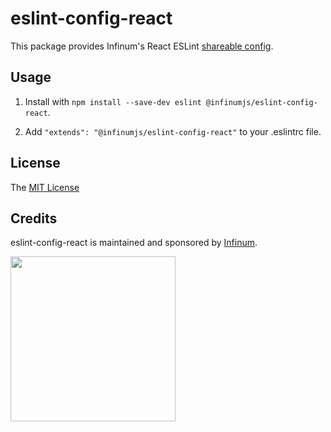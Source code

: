 # eslint-config-react

This package provides Infinum's React ESLint [shareable config](https://eslint.org/docs/developer-guide/shareable-configs.html).

## Usage

1. Install with `npm install --save-dev eslint @infinumjs/eslint-config-react`.

2. Add `"extends": "@infinumjs/eslint-config-react"` to your .eslintrc file.

## License

The [MIT License](../LICENSE)

## Credits

eslint-config-react is maintained and sponsored by
[Infinum](https://www.infinum.com).

<img src="https://infinum.com/infinum.png" width="264">
